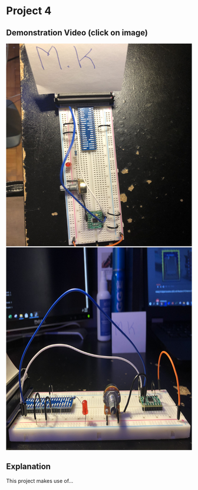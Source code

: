 # Project 4

## Demonstration Video (click on image)
<a href="https://youtu.be/0e0_gATcU9Q">
  <img src="Demo%20Images/IMG_6195.jpg" width="600px" height="550px">
  <img src="Demo%20Images/IMG_6196.jpg" width="600px" height="550px">
</a>

## Explanation
This project makes use of...
